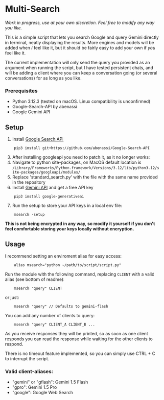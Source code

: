 <h1>Multi-Search</h1>

_Work in progress, use at your own discretion. Feel free to modify any way you like._

This is a simple script that lets you search Google and query Gemini directly in terminal, neatly displaying the results. More engines and models will be
added when _I_ feel like it, but it should be fairly easy to add your own if _you_ feel like it. 

The current implementation will only send the query you provided as an argument when running the script, but I have tested persistent chats, and will be adding 
a client where you can keep a conversation going (or several conversations) for as long as you like.

### Prerequisites
- Python 3.12.3 (tested on macOS. Linux compatibility is unconfirmed)
- Google-Search-API by abenassi
- Google Gemini API

<h2>Setup</h2>

1. Install [Google Search API](https://github.com/abenassi/Google-Search-API)
```
    pip3 install git+https://github.com/abenassi/Google-Search-API
```
3. After installing googleapi you need to patch it, as it no longer works:
4. Navigate to python site-packages, on MacOS default location is ```/Library/Frameworks/Python.framework/Versions/3.12/lib/python3.12/site-packages/googleapi/modules/```
5. Replace 'standard_search.py' with the file with the same name provided in the repository
6. Install [Gemini API](https://ai.google.dev/) and get a free API key
``` 
    pip3 install google-generativeai
```
7. Run the setup to store your API keys in a local env file:
``` 
    msearch -setup
```
**This is not being encrypted in any way, so modify it yourself if you don't feel comfortable storing your keys locally without encryption.**

<h2>Usage</h2>

I recommend setting an enviroment alias for easy access: 
```
    alias msearch="python ~/path/to/script/script.py"
```
Run the module with the following command, replacing ```CLIENT``` with a valid alias (see bottom of readme):
```
    msearch "query" CLIENT
```
or just:
```
    msearch "query" // Defaults to gemini-flash
```

You can add any number of clients to query:
```
    msearch "query" CLIENT_A CLIENT_B ...
```
As you receive responses they will be printed, so as soon as one client responds you can read the response while waiting for the other clients to respond.

There is no timeout feature implemented, so you can simply use CTRL + C to interrupt the script.

### Valid client-aliases:
- "gemini" or "gflash": Gemini 1.5 Flash
- "gpro": Gemini 1.5 Pro
- "google": Google Web Search
